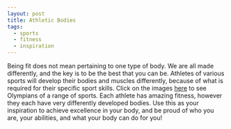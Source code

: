 ```yaml
---
layout: post
title: Athletic Bodies
tags:
  - sports
  - fitness
  - inspiration
---
```


Being fit does not mean pertaining to one type of body. We are all made 
differently, and the key is to be the best that you can be. Athletes of various 
sports will develop their bodies and muscles differently, because of what is 
required for their specific sport skills. Click on the images 
[here](https://ninamatsumoto.wordpress.com/2010/12/18/athletic-body-diversity-reference-for-artists/athletes05/) 
to see Olympians of a range of sports. Each athlete has amazing fitness, 
however they each have very differently developed bodies. Use this as your 
inspiration to achieve excellence in your body, and be proud of who you are, 
your abilities, and what your body can do for you! 
